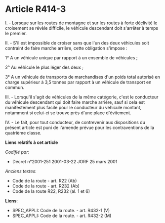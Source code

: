 # Article R414-3

I. - Lorsque sur les routes de montagne et sur les routes à forte déclivité le croisement se révèle difficile, le véhicule
descendant doit s'arrêter à temps le premier.

II. - S'il est impossible de croiser sans que l'un des deux véhicules soit contraint de faire marche arrière, cette
obligation s'impose :

1° A un véhicule unique par rapport à un ensemble de véhicules ;

2° Au véhicule le plus léger des deux ;

3° A un véhicule de transports de marchandises d'un poids total autorisé en charge supérieur à 3,5 tonnes par rapport à un
véhicule de transport en commun.

III. - Lorsqu'il s'agit de véhicules de la même catégorie, c'est le conducteur du véhicule descendant qui doit faire marche
arrière, sauf si cela est manifestement plus facile pour le conducteur du véhicule montant, notamment si celui-ci se trouve
près d'une place d'évitement.

IV. - Le fait, pour tout conducteur, de contrevenir aux dispositions du présent article est puni de l'amende prévue pour les
contraventions de la quatrième classe.

**Liens relatifs à cet article**

_Codifié par_:

  - Décret n°2001-251 2001-03-22 JORF 25 mars 2001

_Anciens textes_:

  - Code de la route - art. R22 (Ab)
  - Code de la route - art. R232 (Ab)
  - Code de la route R22, R232 (al. 1 et 6)

**Liens**:

  - SPEC_APPLI: Code de la route. - art. R432-1 (V)
  - SPEC_APPLI: Code de la route. - art. R432-2 (M)
